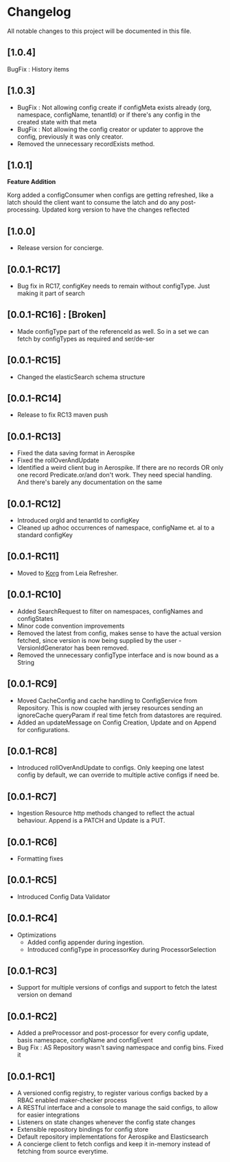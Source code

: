 # Changelog

All notable changes to this project will be documented in this file.

## [1.0.4]

BugFix : History items 

## [1.0.3]

- BugFix : Not allowing config create if configMeta exists already (org, namespace, configName, tenantId) or if there's
  any config in the created state with that meta
- BugFix : Not allowing the config creator or updater to approve the config, previously it was only creator.
- Removed the unnecessary recordExists method.

## [1.0.1]

**Feature Addition**

Korg added a configConsumer when configs are getting refreshed, like a latch should the client want to consume the latch
and do any post-processing.
Updated korg version to have the changes reflected

## [1.0.0]

- Release version for concierge.

## [0.0.1-RC17]

- Bug fix in RC17, configKey needs to remain without configType. Just making it part of search

## [0.0.1-RC16] : [Broken]

- Made configType part of the referenceId as well. So in a set we can fetch by configTypes as required and ser/de-ser

## [0.0.1-RC15]

- Changed the elasticSearch schema structure

## [0.0.1-RC14]

- Release to fix RC13 maven push

## [0.0.1-RC13]

- Fixed the data saving format in Aerospike
- Fixed the rollOverAndUpdate
- Identified a weird client bug in Aerospike. If there are no records OR only one record Predicate.or/and don't work.
  They need special handling. And there's barely any documentation on the same

## [0.0.1-RC12]

- Introduced orgId and tenantId to configKey
- Cleaned up adhoc occurrences of namespace, configName et. al to a standard configKey

## [0.0.1-RC11]

- Moved to [Korg](https://github.com/grookage/korg) from Leia Refresher.

## [0.0.1-RC10]

- Added SearchRequest to filter on namespaces, configNames and configStates
- Minor code convention improvements
- Removed the latest from config, makes sense to have the actual version fetched, since version is now being supplied by
  the user - VersionIdGenerator has been removed.
- Removed the unnecessary configType interface and is now bound as a String

## [0.0.1-RC9]

- Moved CacheConfig and cache handling to ConfigService from Repository. This is now coupled with jersey resources
  sending an ignoreCache queryParam if real time fetch from datastores are required.
- Added an updateMessage on Config Creation, Update and on Append for configurations.

## [0.0.1-RC8]

- Introduced rollOverAndUpdate to configs. Only keeping one latest config by default, we can override to multiple active
  configs if need be.

## [0.0.1-RC7]

- Ingestion Resource http methods changed to reflect the actual behaviour. Append is a PATCH and Update is a PUT.

## [0.0.1-RC6]

- Formatting fixes

## [0.0.1-RC5]

- Introduced Config Data Validator

## [0.0.1-RC4]

- Optimizations
    - Added config appender during ingestion.
    - Introduced configType in processorKey during ProcessorSelection

## [0.0.1-RC3]

- Support for multiple versions of configs and support to fetch the latest version on demand

## [0.0.1-RC2]

- Added a preProcessor and post-processor for every config update, basis namespace, configName and configEvent
- Bug Fix : AS Repository wasn't saving namespace and config bins. Fixed it

## [0.0.1-RC1]

- A versioned config registry, to register various configs backed by a RBAC enabled maker-checker process
- A RESTful interface and a console to manage the said configs, to allow for easier integrations
- Listeners on state changes whenever the config state changes
- Extensible repository bindings for config store
- Default repository implementations for Aerospike and Elasticsearch
- A concierge client to fetch configs and keep it in-memory instead of fetching from source everytime.